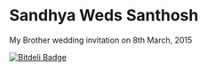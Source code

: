 <h1>Sandhya Weds Santhosh</h1>
My Brother wedding invitation on 8th March, 2015


[![Bitdeli Badge](https://d2weczhvl823v0.cloudfront.net/Sunil02324/sandhyawedssanthosh/trend.png)](https://bitdeli.com/free "Bitdeli Badge")

